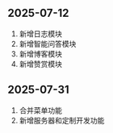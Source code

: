 <!--
 * @Description: 
 * @Author: xunzhaotech
 * @Email: luyb@xunzhaotech.com
 * @QQ: 1525572900
 * @Date: 2025-07-12 17:27:56
 * @LastEditTime: 2025-07-31 17:33:39
 * @LastEditors: xunzhaotech
-->
## 2025-07-12
1. 新增日志模块
2. 新增智能问答模块
3. 新增博客模块
4. 新增赞赏模块
## 2025-07-31
1. 合并菜单功能
2. 新增服务器和定制开发功能
